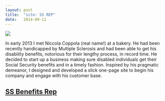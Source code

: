 ```yaml
---
layout: post
title:  "site: SS REP"
date:   2014-09-11 
---
```


<img src="{{ site.baseurl }}/assets/img/ssrep-screen.png">


In early 2013 I met Niccola Coppola (real name!) at a bakery. He had been recently handicapped by Multiple Sclerosis and had been able to get his disability benefits, notorious for their lengthy process, in record time. He decided to start up a business making sure disabled individuals get their Social Security benefits and in a timely fashion. Inspired by his pragmatic demeanor, I designed and developed a slick one-page site to begin his company and engage with his customer base.

## [SS Benefits Rep](https://dl.dropboxusercontent.com/u/62523661/nick/index.html) 

